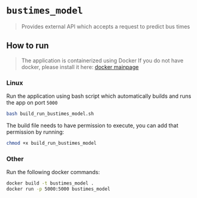 # `bustimes_model`

> Provides external API which accepts a request to predict bus times 

## How to run
> The application is containerized using Docker
> If you do not have docker, please install it here: [docker mainpage](https://www.docker.com/)

### Linux
Run the application using bash script which automatically builds and runs the app on port `5000`
```bash
bash build_run_bustimes_model.sh
```
The build file needs to have permission to execute, you can add that permission by running:
```bash
chmod +x build_run_bustimes_model
```
### Other
Run the following docker commands:
```bash
docker build -t bustimes_model .
docker run -p 5000:5000 bustimes_model
```

